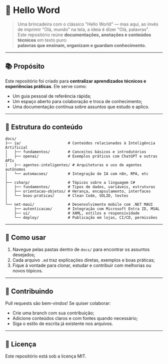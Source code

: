 # 🧠 Hello Word

> Uma brincadeira com o clássico "Hello World" — mas aqui, ao invés de imprimir "Olá, mundo" na tela, a ideia é dizer "Olá, palavras".  
Este repositório reúne **documentações, anotações e conteúdos técnicos** em texto puro:  
**palavras que ensinam, organizam e guardam conhecimento.**

---

## 📚 Propósito

Este repositório foi criado para **centralizar aprendizados técnicos e experiências práticas**. Ele serve como:

- Um guia pessoal de referência rápida;
- Um espaço aberto para colaboração e troca de conhecimento;
- Uma documentação contínua sobre assuntos que estudo e aplico.

---

## 🧭 Estrutura do conteúdo

```
docs/
├── ia/                     # Conteúdos relacionados à Inteligência Artificial
│   ├── fundamentos/        # Conceitos básicos e introdutórios
│   ├── openai/             # Exemplos práticos com ChatGPT e outras APIs
│   ├── agentes-inteligentes/ # Arquiteturas e uso de agentes autônomos
│   └── automacoes/         # Integração de IA com n8n, RPA, etc
│
├── csharp/                 # Tópicos sobre a linguagem C#
│   ├── fundamentos/        # Tipos de dados, variáveis, estruturas
│   ├── orientacao-objetos/ # Herança, encapsulamento, interfaces
│   └── boas-praticas/      # Clean Code, SOLID, testes
│
└── net-maui/               # Desenvolvimento mobile com .NET MAUI
    ├── autenticacao/       # Integração com Microsoft Entra ID, MSAL
    ├── ui/                 # XAML, estilos e responsividade
    └── deploy/             # Publicação em lojas, CI/CD, permissões
```

---

## 🚀 Como usar

1. Navegue pelas pastas dentro de `docs/` para encontrar os assuntos desejados;
2. Cada arquivo `.md` traz explicações diretas, exemplos e boas práticas;
3. Fique à vontade para clonar, estudar e contribuir com melhorias ou novos tópicos.

---

## 🤝 Contribuindo

Pull requests são bem-vindos! Se quiser colaborar:
- Crie uma branch com sua contribuição;
- Adicione conteúdos claros e com fontes quando necessário;
- Siga o estilo de escrita já existente nos arquivos.

---

## 📄 Licença

Este repositório está sob a licença MIT.
